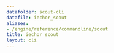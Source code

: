 ```yaml
---
datafolder: scout-cli
datafile: iechor_scout
aliases:
- /engine/reference/commandline/scout
title: iechor scout
layout: cli
---
```


<!--
This page is automatically generated from iEchor's source code. If you want to
suggest a change to the text that appears here, open a ticket in the source
repository on GitHub:

https://github.com/iechor/scout-cli
-->
